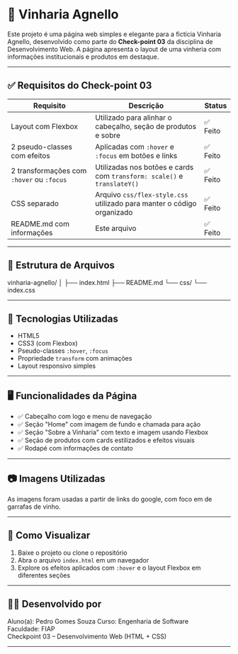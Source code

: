 # 🍷 Vinharia Agnello

Este projeto é uma página web simples e elegante para a fictícia Vinharia Agnello, desenvolvido como parte do **Check-point 03** da disciplina de Desenvolvimento Web. A página apresenta o layout de uma vinheria com informações institucionais e produtos em destaque.

---

## ✅ Requisitos do Check-point 03

| Requisito | Descrição | Status |
|----------|-----------|--------|
| Layout com Flexbox | Utilizado para alinhar o cabeçalho, seção de produtos e sobre | ✅ Feito |
| 2 pseudo-classes com efeitos | Aplicadas com `:hover` e `:focus` em botões e links | ✅ Feito |
| 2 transformações com `:hover` ou `:focus` | Utilizadas nos botões e cards com `transform: scale()` e `translateY()` | ✅ Feito |
| CSS separado | Arquivo `css/flex-style.css` utilizado para manter o código organizado | ✅ Feito |
| README.md com informações | Este arquivo | ✅ Feito |

---

## 📂 Estrutura de Arquivos

vinharia-agnello/
│
├── index.html
├── README.md
└── css/
└── index.css


---

## 🧪 Tecnologias Utilizadas

- HTML5
- CSS3 (com Flexbox)
- Pseudo-classes `:hover`, `:focus`
- Propriedade `transform` com animações
- Layout responsivo simples

---

## 🖥️ Funcionalidades da Página

- ✅ Cabeçalho com logo e menu de navegação
- ✅ Seção "Home" com imagem de fundo e chamada para ação
- ✅ Seção "Sobre a Vinharia" com texto e imagem usando Flexbox
- ✅ Seção de produtos com cards estilizados e efeitos visuais
- ✅ Rodapé com informações de contato

---

## 📷 Imagens Utilizadas

As imagens foram usadas a partir de links do google, com foco em de garrafas de vinho.

---

## 🚀 Como Visualizar

1. Baixe o projeto ou clone o repositório
2. Abra o arquivo `index.html` em um navegador
3. Explore os efeitos aplicados com `:hover` e o layout Flexbox em diferentes seções

---

## 👨‍🏫 Desenvolvido por

Aluno(a): Pedro Gomes Souza
Curso: Engenharia de Software  
Faculdade: FIAP  
Checkpoint 03 – Desenvolvimento Web (HTML + CSS)

---
